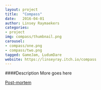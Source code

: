 ```yaml
---
layout: project
title:  "Compass"
date:   2016-04-01 
author: Linsey Raymaekers
categories:
- project
img: compass/thumbnail.png
carousel:
- compass/one.png
- compass/two.png
tagged: GameJam, LudumDare
website: https://linseyray.itch.io/compass 
---
```

####Description
More goes here

<a href="http://poeticvideogames.tumblr.com/post/139546377955/personal-expression-in-video-games-first-personal-game">Post-mortem</a>
